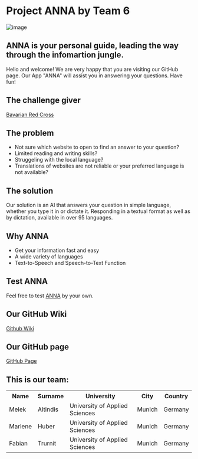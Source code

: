 # Project ANNA by Team 6

![image](https://github.com/Real-Projects-Digitalization/ANNA-Team-6-SS23-/assets/128697015/c504ad7a-ee26-4dbb-affb-594a51c0d5b8)


## ANNA is your personal guide, leading the way through the infomartion jungle.

Hello and welcome! We are very happy that you are visiting our GitHub page. Our App "ANNA" will assist you in answering your questions. Have fun!  

## The challenge giver

[Bavarian Red Cross](https://www.brk.de/)

## The problem

-	Not sure which website to open to find an answer to your question? 
-	Limited reading and writing skills? 
-	Struggeling with the local language? 
-	Translations of websites are not reliable or your preferred language is not available? 

## The solution
Our solution is an AI that answers your question in simple language, whether you type it in or dictate it. Responding in a textual format as well as by dictation, available in over 95 languages.

## Why ANNA

- Get your information fast and easy 
- A wide variety of languages 
- Text-to-Speech and Speech-to-Text Function

## Test ANNA

Feel free to test [ANNA](https://www.figma.com/proto/XbzkLkKWHi29msgiZa1eYH/Prototype?type=design&node-id=1-173&scaling=scale-down&page-id=0%3A1&starting-point-node-id=1%3A159) by your own.

## Our GitHub Wiki 

[Github Wiki](https://github.com/Real-Projects-Digitalization/ANNA-Team-6-SS23-/wiki)

## Our GitHub page

[GitHub Page](https://real-projects-digitalization.github.io/ANNA-Team-6-SS23-/)

## This is our team:

<table>
  <tr>
    <th> Name </th>
    <th> Surname </th>
    <th> University </th>
    <th> City </th>
    <th> Country </th>
  </tr>
  <tr>
    <td> Melek </td>
    <td> Altindis </td>
    <td >University of Applied Sciences </td>
    <td> Munich </td>
    <td> Germany </td>
  </tr>
  <tr>
    <td> Marlene </td>
    <td> Huber </td>
    <td> University of Applied Sciences </td>
    <td> Munich </td>
    <td> Germany </td>
  </tr>
  <tr>
    <td>Fabian </td>
    <td>Trurnit </td>
    <td> University of Applied Sciences </td>
    <td>Munich </td>
    <td>Germany </td>
  </tr>
</table>

